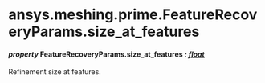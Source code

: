 # ansys.meshing.prime.FeatureRecoveryParams.size_at_features



#### *property* FeatureRecoveryParams.size_at_features *: [float](https://docs.python.org/3.11/library/functions.html#float)*

Refinement size at features.

<!-- !! processed by numpydoc !! -->
